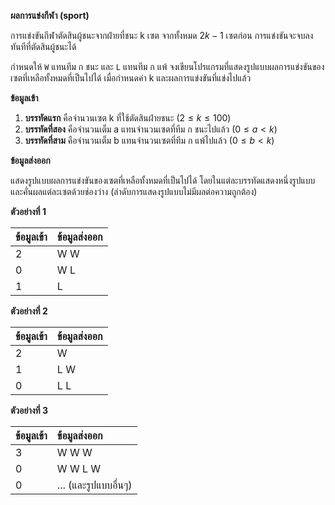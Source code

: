 **ผลการแข่งกีฬา (sport)**

การแข่งขันกีฬาตัดสินผู้ชนะจากฝ่ายที่ชนะ k เซต จากทั้งหมด $2k-1$ เซตก่อน การแข่งขันจะจบลงทันทีที่ตัดสินผู้ชนะได้

กำหนดให้ `W` แทนทีม ก ชนะ และ `L` แทนทีม ก แพ้ จงเขียนโปรแกรมที่แสดงรูปแบบผลการแข่งขันของเซตที่เหลือทั้งหมดที่เป็นไปได้ เมื่อกำหนดค่า k และผลการแข่งขันที่แข่งไปแล้ว

**ข้อมูลเข้า**

1.  **บรรทัดแรก** คือจำนวนเซต k ที่ใช้ตัดสินฝ่ายชนะ ($2\le k\le100$)
2.  **บรรทัดที่สอง** คือจำนวนเต็ม a แทนจำนวนเซตที่ทีม ก ชนะไปแล้ว ($0\le a<k$)
3.  **บรรทัดที่สาม** คือจำนวนเต็ม b แทนจำนวนเซตที่ทีม ก แพ้ไปแล้ว ($0\le b<k$)

**ข้อมูลส่งออก**

แสดงรูปแบบผลการแข่งขันของเซตที่เหลือทั้งหมดที่เป็นไปได้ โดยในแต่ละบรรทัดแสดงหนึ่งรูปแบบ และคั่นผลแต่ละเซตด้วยช่องว่าง (ลำดับการแสดงรูปแบบไม่มีผลต่อความถูกต้อง)

**ตัวอย่างที่ 1**

| ข้อมูลเข้า | ข้อมูลส่งออก |
| :--- | :--- |
| 2 | W W |
| 0 | W L |
| 1 | L |

**ตัวอย่างที่ 2**

| ข้อมูลเข้า | ข้อมูลส่งออก |
| :--- | :--- |
| 2 | W |
| 1 | L W |
| 0 | L L |

**ตัวอย่างที่ 3**

| ข้อมูลเข้า | ข้อมูลส่งออก |
| :--- | :--- |
| 3 | W W W |
| 0 | W W L W |
| 0 | ... (และรูปแบบอื่นๆ) |